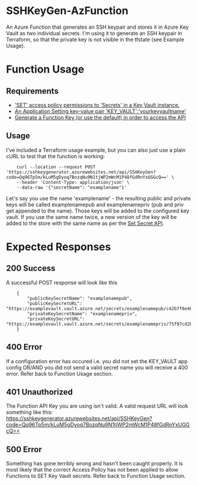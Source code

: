 # SSHKeyGen-AzFunction
An Azure Function that generates an SSH keypair and stores it in Azure Key Vault as two individual secrets.
I'm using it to generate an SSH keypair in Terraform, so that the private key is not visible in the tfstate (see Example Usage).

# Function Usage
## Requirements
- ['SET' access policy permissions to 'Secrets' in a Key Vault instance.](https://docs.microsoft.com/en-us/azure/app-service/overview-managed-identity?tabs=dotnet)
- [An Application Setting key-value pair 'KEY_VAULT':'yourkeyvaultname'](https://docs.microsoft.com/en-us/azure/azure-functions/functions-app-settings)
- [Generate a Function Key (or use the default) in order to access the API](https://docs.microsoft.com/en-us/azure/azure-functions/security-concepts#function-access-keys) 

## Usage
I've included a Terraform usage example, but you can also just use a plain cURL to test that the function is working:

        curl --location --request POST 'https://sshkeygenerator.azurewebsites.net/api/SSHKeyGen?code=Qq96Tp5m/kLuM5gDyoq7BozqNu9N1tjWP2mWcM1P48fGdRnYxUGGcQ==' \
        --header 'Content-Type: application/json' \
        --data-raw '{"secretName": "examplename"}'

Let's say you use the name 'examplename' - the resulting public and private keys will be called examplenamepub and examplenamepriv (pub and priv get appended to the name).
Those keys will be added to the configured key vault. If you use the same name twice, a new version of the key will be added to the store with the same name as per the [Set Secret API](https://docs.microsoft.com/en-us/rest/api/keyvault/set-secret/set-secret).

# Expected Responses
## 200 Success
A successful POST response will look like this

        {
            "publicKeySecretName": "examplenamepub",
            "publicKeySecretURL": "https://examplevault.vault.azure.net/secrets/examplenamepub/c42b7f6e48424407b9849c73b9fdd3a7",
            "privateKeySecretName": "examplenamepriv",
            "privateKeySecretURL": "https://examplevault.vault.azure.net/secrets/examplenamepriv/75f97cd2889e4a698ceeb4b2f34ad434"
        }
        
## 400 Error
If a configuration error has occured i.e. you did not set the KEY_VAULT app config OR/AND you did not send a valid secret name you will receive a 400 error. Refer back to Function Usage section.

## 401 Unauthorized
The Function API Key you are using isn't valid. A valid request URL will look something like this:
https://sshkeygenerator.azurewebsites.net/api/SSHKeyGen?code=Qq96Tp5m/kLuM5gDyoq7BozqNu9N1tjWP2mWcM1P48fGdRnYxUGGcQ==

## 500 Error
Something has gone terribly wrong and hasn't been caught properly. It is most likely that the correct Access Policy has not been applied to allow Functions to SET Key Vault secrets. Refer back to Function Usage section.
